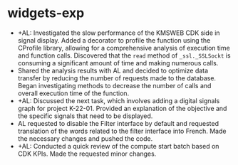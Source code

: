 # widgets-exp

- +AL: Investigated the slow performance of the KMSWEB CDK side in signal display. Added a decorator to profile the function using the CProfile library, allowing for a comprehensive analysis of execution time and function calls. Discovered that the `read` method of `_ssl._SSLSockt` is consuming a significant amount of time and making numerous calls.
- Shared the analysis results with AL and decided to optimize data transfer by reducing the number of requests made to the database. Began investigating methods to decrease the number of calls and overall execution time of the function.
- +AL: Discussed the next task, which involves adding a digital signals graph for project K-22-01. Provided an explanation of the objective and the specific signals that need to be displayed.
- AL requested to disable the Filter interface by default and requested translation of the words related to the filter interface into French. Made the necessary changes and pushed the code.
- +AL: Conducted a quick review of the compute start batch based on CDK KPIs. Made the requested minor changes.
